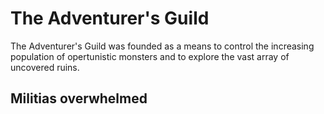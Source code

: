 # The Adventurer's Guild
The Adventurer's Guild was founded as a means to control the increasing population of opertunistic monsters and to explore the vast array of uncovered ruins.

## Militias overwhelmed
